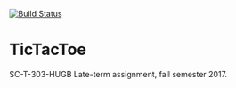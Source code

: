 [![Build Status](https://travis-ci.org/FallandiTurninn/TicTacToe.svg?branch=master)](https://travis-ci.org/FallandiTurninn/TicTacToe)
# TicTacToe
SC-T-303-HUGB Late-term assignment, fall semester 2017. 
